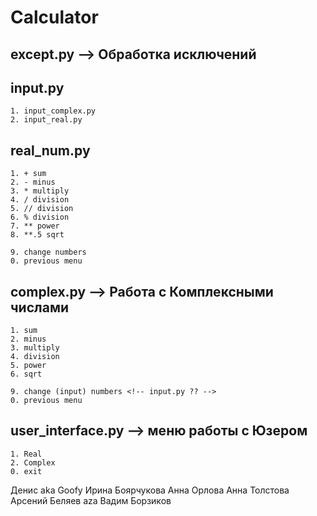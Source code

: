 # Calculator

## except.py —> Обработка исключений

## input.py
    1. input_complex.py
    2. input_real.py

## real_num.py
    1. + sum
    2. - minus
    3. * multiply
    4. / division
    5. // division
    6. % division
    7. ** power
    8. **.5 sqrt

    9. change numbers
    0. previous menu

## complex.py —> Работа с Комплексными числами
    1. sum
    2. minus
    3. multiply
    4. division
    5. power
    6. sqrt

    9. change (input) numbers <!-- input.py ?? -->
    0. previous menu


## user_interface.py —> меню работы с Юзером
    1. Real
    2. Complex
    0. exit


Денис aka Goofy
Ирина Боярчукова
Анна Орлова
Анна Толстова
Арсений Беляев aza
Вадим Борзиков